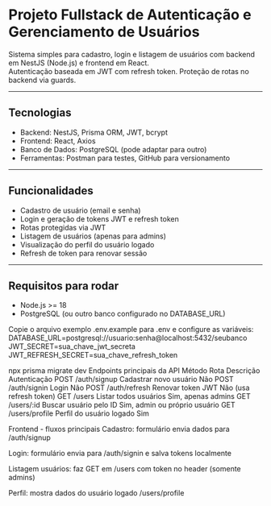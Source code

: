 # Projeto Fullstack de Autenticação e Gerenciamento de Usuários

Sistema simples para cadastro, login e listagem de usuários com backend em NestJS (Node.js) e frontend em React.  
Autenticação baseada em JWT com refresh token. Proteção de rotas no backend via guards.

---

## Tecnologias

- Backend: NestJS, Prisma ORM, JWT, bcrypt
- Frontend: React, Axios
- Banco de Dados: PostgreSQL (pode adaptar para outro)
- Ferramentas: Postman para testes, GitHub para versionamento

---

## Funcionalidades

- Cadastro de usuário (email e senha)
- Login e geração de tokens JWT e refresh token
- Rotas protegidas via JWT
- Listagem de usuários (apenas para admins)
- Visualização do perfil do usuário logado
- Refresh de token para renovar sessão

---

## Requisitos para rodar

- Node.js >= 18
- PostgreSQL (ou outro banco configurado no DATABASE_URL)

Copie o arquivo exemplo .env.example para .env e configure as variáveis:
DATABASE_URL=postgresql://usuario:senha@localhost:5432/seubanco
JWT_SECRET=sua_chave_jwt_secreta
JWT_REFRESH_SECRET=sua_chave_refresh_token


npx prisma migrate dev
Endpoints principais da API
Método	Rota	Descrição	Autenticação
POST	/auth/signup	Cadastrar novo usuário	Não
POST	/auth/signin	Login	Não
POST	/auth/refresh	Renovar token JWT	Não (usa refresh token)
GET	/users	Listar todos usuários	Sim, apenas admins
GET	/users/:id	Buscar usuário pelo ID	Sim, admin ou próprio usuário
GET	/users/profile	Perfil do usuário logado	Sim


Frontend - fluxos principais
Cadastro: formulário envia dados para /auth/signup

Login: formulário envia para /auth/signin e salva tokens localmente

Listagem usuários: faz GET em /users com token no header (somente admins)

Perfil: mostra dados do usuário logado /users/profile


